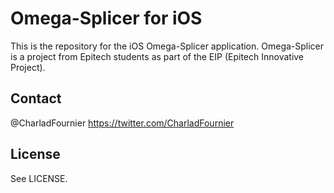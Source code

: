 # Omega-Splicer for iOS

This is the repository for the iOS Omega-Splicer application. Omega-Splicer is a project from Epitech students as part of the EIP (Epitech Innovative Project).

## Contact

@CharladFournier https://twitter.com/CharladFournier

## License

See LICENSE.
